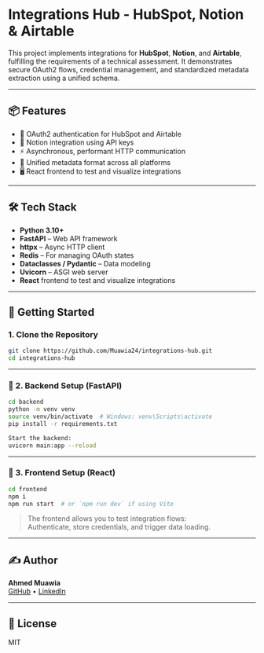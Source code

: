 # Integrations Hub - HubSpot, Notion & Airtable

This project implements integrations for **HubSpot**, **Notion**, and **Airtable**, fulfilling the requirements of a technical assessment. It demonstrates secure OAuth2 flows, credential management, and standardized metadata extraction using a unified schema.

---

## 📦 Features

- 🔐 OAuth2 authentication for HubSpot and Airtable  
- 🧠 Notion integration using API keys  
- ⚡ Asynchronous, performant HTTP communication  
- 📄 Unified metadata format across all platforms  
- 🖥️ React frontend to test and visualize integrations

---

## 🛠️ Tech Stack

- **Python 3.10+**
- **FastAPI** – Web API framework
- **httpx** – Async HTTP client
- **Redis** – For managing OAuth states
- **Dataclasses / Pydantic** – Data modeling
- **Uvicorn** – ASGI web server
- **React** frontend to test and visualize integrations

---

## 🚀 Getting Started

### 1. Clone the Repository

```bash
git clone https://github.com/Muawia24/integrations-hub.git
cd integrations-hub
```
---

### 🔧 2. Backend Setup (FastAPI)

```bash
cd backend
python -m venv venv
source venv/bin/activate  # Windows: venv\Scripts\activate
pip install -r requirements.txt

Start the backend:
uvicorn main:app --reload
```

---

### 🔧 3. Frontend Setup (React)

```bash
cd frontend
npm i
npm run start  # or `npm run dev` if using Vite
```

> The frontend allows you to test integration flows:  
> Authenticate, store credentials, and trigger data loading.

---

## ✍️ Author

**Ahmed Muawia**  
[GitHub](https://github.com/Muawia24) • [LinkedIn](https://linkedin.com/in/ahmed-muawia)

---

## 📝 License

MIT
